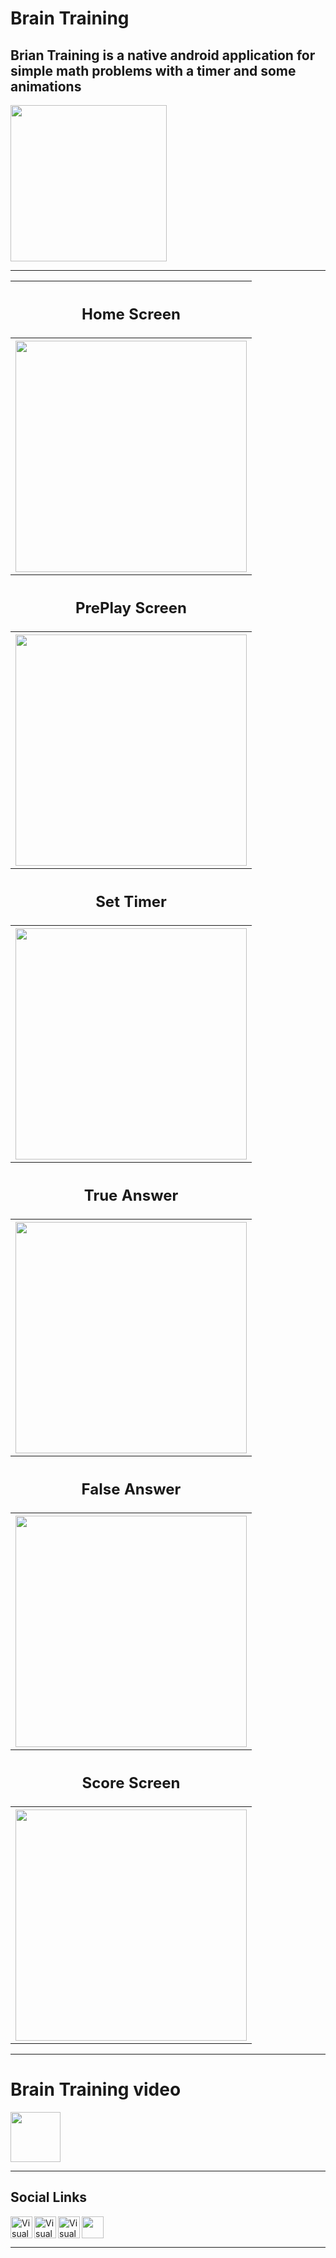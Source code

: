 # Brain Training

## Brian Training  is a native android application for simple math problems with a timer and some animations

<a href="https://drive.google.com/drive/folders/1Xnqk40bIFMEohNQvdyKE3yrMNPwi9_yP?usp=sharing">
<img src="images/downloadAndroid.png"  width="250">  
</a> 

---

<table style="width:100%" >
  
  <tr> 
   <th>   <h2>Home Screen</h2>   </th> 
  <tr/>
  <tr>
    <th><img src="images/1.home.jpg"  width="370"></th>
  </tr>
  

  <tr>  
   <th>   <h2>PrePlay Screen</h2> </th>
  <tr/>
  <tr>
   <th><img src="images/2.prePlay.jpg"  width="370"></th>
  </tr>
  
  
  <tr>  
   <th>   <h2>Set Timer</h2> </th>
  <tr/>
  <tr>
   <th><img src="images/3.setTimer.jpg"  width="370"></th>
  </tr>
  
  
  <tr>  
   <th>   <h2>True Answer</h2> </th>
  <tr/>
  <tr>
   <th><img src="images/5.trueAnswer.jpg"  width="370"></th>
  </tr>
  
  
  <tr>  
   <th>   <h2>False Answer</h2> </th>
  <tr/>
  <tr>
   <th><img src="images/4.falseAnswer.jpg"  width="370"></th>
  </tr>
  
   
   
  <tr>  
   <th>   <h2>Score Screen</h2> </th>
  <tr/>
  <tr>
   <th><img src="images/6.score.jpg"  width="370"></th>
  </tr>

  
</table>

---

# Brain Training video

<a href="https://drive.google.com/file/d/1ezEUBCC9bIWzk_DhqppBKy4XYMeb6qOM/view?usp=sharing">
<img src="images/youtube.png"  width="80">  
</a> 

---
## Social Links 

<a href="https://www.linkedin.com/in/amr-alshenawy">
<img align="left" alt="Visual Studio Code" width="35px" src="https://image.flaticon.com/icons/png/128/1409/1409945.png" />
</a> 
 <a href="https://www.facebook.com/eng.amr.alshenawy">
<img align="left" alt="Visual Studio Code" width="35px" src="https://image.flaticon.com/icons/png/128/1409/1409943.png" />
  </a>
  
   <a href="https://wa.me/+201067316151">
<img align="left" alt="Visual Studio Code" width="35px" src="https://image.flaticon.com/icons/png/128/220/220236.png" />
  </a>
  
<a href="https://www.youtube.com/channel/UCbI1TeHt3OSKZyNBcgknVNg">
<img width="35" src="https://image.flaticon.com/icons/png/128/187/187209.png" />
  </a>

---

